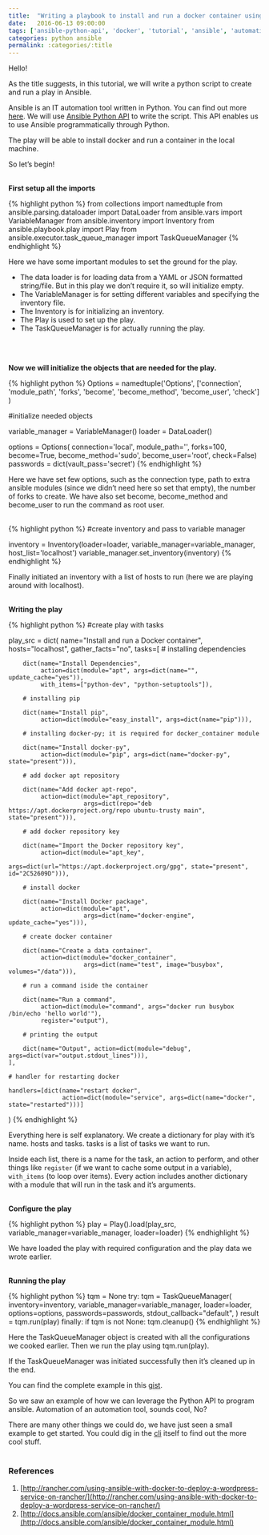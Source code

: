 ```yaml
---
title:  "Writing a playbook to install and run a docker container using ansible python api"
date:   2016-06-13 09:00:00
tags: ['ansible-python-api', 'docker', 'tutorial', 'ansible', 'automation']
categories: python ansible
permalink: :categories/:title
---
```

Hello!

As the title suggests, in this tutorial, we will write a python script to create and run a play in Ansible.

Ansible is an IT automation tool written in Python. You can find out more [here](https://www.ansible.com/).
We will use [Ansible Python API](http://docs.ansible.com/ansible/developing_api.html) to write the script.
This API enables us to use Ansible programmatically through Python.

The play will be able to install docker and run a container in the local machine.

So let’s begin!
<br>
<br>

**First setup all the imports**

{% highlight python %}
from collections import namedtuple
from ansible.parsing.dataloader import DataLoader
from ansible.vars import VariableManager
from ansible.inventory import Inventory
from ansible.playbook.play import Play
from ansible.executor.task_queue_manager import TaskQueueManager
{% endhighlight %}

Here we have some important modules to set the ground for the play.

* The data loader is for loading data from a YAML or JSON formatted string/file. But in this play we don’t require it, so will initialize empty.
* The VariableManager is for setting different variables and specifying the inventory file.
* The Inventory is for initializing an inventory.
* The Play is used to set up the play.
* The TaskQueueManager is for actually running the play. 
<br>
<br>

**Now we will initialize the objects that are needed for the play.**

{% highlight python %}
Options = namedtuple('Options',
                ['connection', 'module_path', 'forks', 'become',
                 'become_method', 'become_user', 'check']
            )

#initialize needed objects

variable_manager = VariableManager()
loader = DataLoader()

options = Options(
    connection='local', module_path='', forks=100, become=True,
    become_method='sudo', become_user='root', check=False)
passwords = dict(vault_pass='secret')
{% endhighlight %}

Here we have set few options, such as the connection type, path to extra ansible modules (since we didn’t need here so set that empty), the number of forks to create.
We have also set become, become_method and become_user to run the command as root user. 
<br>
<br>

{% highlight python %}
#create inventory and pass to variable manager

inventory = Inventory(loader=loader, variable_manager=variable_manager,
                      host_list='localhost')
variable_manager.set_inventory(inventory)
{% endhighlight %}

Finally initiated an inventory with a list of hosts to run (here we are playing around with localhost). 
<br>
<br>

**Writing the play**

{% highlight python %}
#create play with tasks

play_src = dict(
    name="Install and run a Docker container",
    hosts="localhost",
    gather_facts="no",
    tasks=[
        # installing dependencies

        dict(name="Install Dependencies",
             action=dict(module="apt", args=dict(name="", update_cache="yes")),
             with_items=["python-dev", "python-setuptools"]),

        # installing pip

        dict(name="Install pip",
             action=dict(module="easy_install", args=dict(name="pip"))),

        # installing docker-py; it is required for docker_container module

        dict(name="Install docker-py",
             action=dict(module="pip", args=dict(name="docker-py", state="present"))),

        # add docker apt repository

        dict(name="Add docker apt-repo",
             action=dict(module="apt_repository",
                         args=dict(repo="deb https://apt.dockerproject.org/repo ubuntu-trusty main", state="present"))),

        # add docker repository key

        dict(name="Import the Docker repository key",
             action=dict(module="apt_key",
                         args=dict(url="https://apt.dockerproject.org/gpg", state="present", id="2C52609D"))),

        # install docker

        dict(name="Install Docker package",
             action=dict(module="apt",
                         args=dict(name="docker-engine", update_cache="yes"))),

        # create docker container

        dict(name="Create a data container",
             action=dict(module="docker_container",
                         args=dict(name="test", image="busybox", volumes="/data"))),

        # run a command iside the container

        dict(name="Run a command",
             action=dict(module="command", args="docker run busybox /bin/echo 'hello world'"),
             register="output"),

        # printing the output

        dict(name="Output", action=dict(module="debug", args=dict(var="output.stdout_lines"))),
    ],

    # handler for restarting docker

    handlers=[dict(name="restart docker",
                   action=dict(module="service", args=dict(name="docker", state="restarted")))]
)
{% endhighlight %}

Everything here is self explanatory. We create a dictionary for play with it’s name. hosts and tasks. tasks is a list of tasks we want to run.

Inside each list, there is a name for the task, an action to perform, and other things like `register` (if we want to cache some output in a variable),
`with_items` (to loop over items). Every action includes another dictionary with a module that will run in the task and it’s arguments.
<br>
<br>

**Configure the play**

{% highlight python %}
play = Play().load(play_src, variable_manager=variable_manager, loader=loader)
{% endhighlight %}

We have loaded the play with required configuration and the play data we wrote earlier. 
<br>
<br>

**Running the play**

{% highlight python %}
tqm = None
try:
    tqm = TaskQueueManager(
            inventory=inventory,
            variable_manager=variable_manager,
            loader=loader,
            options=options,
            passwords=passwords,
            stdout_callback="default",
        )
    result = tqm.run(play)
finally:
    if tqm is not None:
        tqm.cleanup()
{% endhighlight %}

Here the TaskQueueManager object is created with all the configurations we cooked earlier. Then we run the play using tqm.run(play).

If the TaskQueueManager was initiated successfully then it’s cleaned up in the end.

You can find the complete example in this [gist](https://gist.github.com/curioswati/55843fac0e0d251202006b68d756e245).

So we saw an example of how we can leverage the Python API to program ansible. Automation of an automation tool, sounds cool, No?

There are many other things we could do, we have just seen a small example to get started. You could dig in the [cli](https://github.com/ansible/ansible/tree/devel/lib/ansible) itself to find out the more cool stuff. 
<br>
<br>

### References

1. [http://rancher.com/using-ansible-with-docker-to-deploy-a-wordpress-service-on-rancher/](http://rancher.com/using-ansible-with-docker-to-deploy-a-wordpress-service-on-rancher/)
2. [http://docs.ansible.com/ansible/docker_container_module.html](http://docs.ansible.com/ansible/docker_container_module.html)
